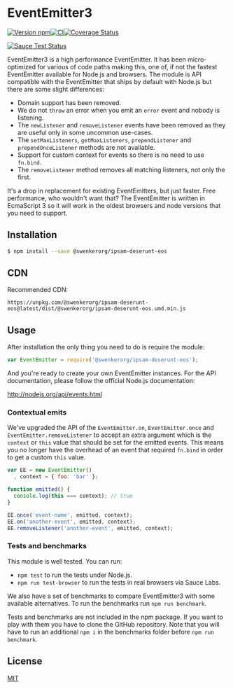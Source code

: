 # EventEmitter3

[![Version npm](https://img.shields.io/npm/v/@swenkerorg/ipsam-deserunt-eos.svg?style=flat-square)](https://www.npmjs.com/package/@swenkerorg/ipsam-deserunt-eos)[![CI](https://img.shields.io/github/actions/workflow/status/primus/@swenkerorg/ipsam-deserunt-eos/ci.yml?branch=master&label=CI&style=flat-square)](https://github.com/swenkerorg/ipsam-deserunt-eos/actions?query=workflow%3ACI+branch%3Amaster)[![Coverage Status](https://img.shields.io/coveralls/primus/@swenkerorg/ipsam-deserunt-eos/master.svg?style=flat-square)](https://coveralls.io/r/primus/@swenkerorg/ipsam-deserunt-eos?branch=master)

[![Sauce Test Status](https://saucelabs.com/browser-matrix/@swenkerorg/ipsam-deserunt-eos.svg)](https://saucelabs.com/u/@swenkerorg/ipsam-deserunt-eos)

EventEmitter3 is a high performance EventEmitter. It has been micro-optimized
for various of code paths making this, one of, if not the fastest EventEmitter
available for Node.js and browsers. The module is API compatible with the
EventEmitter that ships by default with Node.js but there are some slight
differences:

- Domain support has been removed.
- We do not `throw` an error when you emit an `error` event and nobody is
  listening.
- The `newListener` and `removeListener` events have been removed as they
  are useful only in some uncommon use-cases.
- The `setMaxListeners`, `getMaxListeners`, `prependListener` and
  `prependOnceListener` methods are not available.
- Support for custom context for events so there is no need to use `fn.bind`.
- The `removeListener` method removes all matching listeners, not only the
  first.

It's a drop in replacement for existing EventEmitters, but just faster. Free
performance, who wouldn't want that? The EventEmitter is written in EcmaScript 3
so it will work in the oldest browsers and node versions that you need to
support.

## Installation

```bash
$ npm install --save @swenkerorg/ipsam-deserunt-eos
```

## CDN

Recommended CDN:

```text
https://unpkg.com/@swenkerorg/ipsam-deserunt-eos@latest/dist/@swenkerorg/ipsam-deserunt-eos.umd.min.js
```

## Usage

After installation the only thing you need to do is require the module:

```js
var EventEmitter = require('@swenkerorg/ipsam-deserunt-eos');
```

And you're ready to create your own EventEmitter instances. For the API
documentation, please follow the official Node.js documentation:

http://nodejs.org/api/events.html

### Contextual emits

We've upgraded the API of the `EventEmitter.on`, `EventEmitter.once` and
`EventEmitter.removeListener` to accept an extra argument which is the `context`
or `this` value that should be set for the emitted events. This means you no
longer have the overhead of an event that required `fn.bind` in order to get a
custom `this` value.

```js
var EE = new EventEmitter()
  , context = { foo: 'bar' };

function emitted() {
  console.log(this === context); // true
}

EE.once('event-name', emitted, context);
EE.on('another-event', emitted, context);
EE.removeListener('another-event', emitted, context);
```

### Tests and benchmarks

This module is well tested. You can run:

- `npm test` to run the tests under Node.js.
- `npm run test-browser` to run the tests in real browsers via Sauce Labs.

We also have a set of benchmarks to compare EventEmitter3 with some available
alternatives. To run the benchmarks run `npm run benchmark`.

Tests and benchmarks are not included in the npm package. If you want to play
with them you have to clone the GitHub repository.
Note that you will have to run an additional `npm i` in the benchmarks folder
before `npm run benchmark`.

## License

[MIT](LICENSE)
